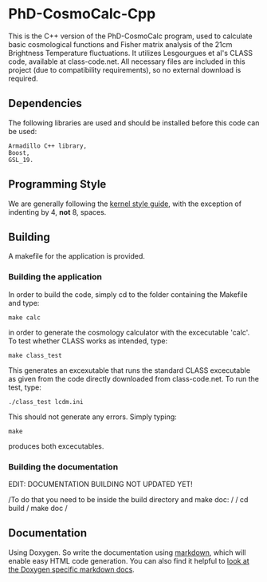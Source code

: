 PhD-CosmoCalc-Cpp
=================

This is the C++ version of the PhD-CosmoCalc program, used to calculate basic cosmological functions and Fisher matrix analysis of the 21cm Brightness Temperature fluctuations. It utilizes Lesgourgues et al's CLASS code, available at class-code.net. All necessary files are included in this project (due to compatibility requirements), so no external download is required. 
## Dependencies

The following libraries are used and should be installed before this code can be used:

	Armadillo C++ library,
	Boost,
	GSL_19.


## Programming Style

We are generally following the [kernel style guide](https://www.kernel.org/doc/Documentation/CodingStyle), with the exception of indenting by 4, **not** 8, spaces.

## Building

A makefile for the application is provided.

### Building the application

In order to build the code, simply cd to the folder containing the Makefile and type:

    make calc

in order to generate the cosmology calculator with the excecutable 'calc'. To test whether CLASS works as intended, type:
    
    make class_test

This generates an excexutable that runs the standard CLASS excecutable as given from the code directly downloaded from class-code.net. To run the test, type:

    ./class_test lcdm.ini

This should not generate any errors.
Simply typing:
    
    make

produces both excecutables.

### Building the documentation

EDIT: DOCUMENTATION BUILDING NOT UPDATED YET!

/To do that you need to be inside the build directory and make doc:
/
/    cd build
/    make doc
/

## Documentation

Using Doxygen. So write the documentation using [markdown](http://daringfireball.net/projects/markdown/syntax), which will enable easy HTML code generation. You can also find it helpful to [look at the Doxygen specific markdown docs](http://www.stack.nl/~dimitri/doxygen/manual/markdown.html).


